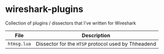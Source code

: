 # wireshark-plugins

Collection of plugins / dissectors that I've written for Wireshark

| File        | Description                                         |
| ----------- | --------------------------------------------------- |
| `htmsg.lua` | Dissector for the `HTSP` protocol used by Thheadend |

